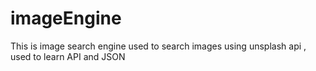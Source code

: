 # imageEngine
This is image search engine used  to search images using unsplash api , used to learn API and JSON
